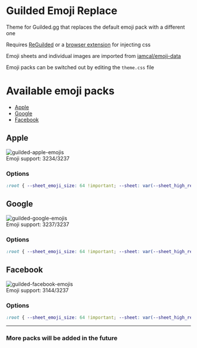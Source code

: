 # Guilded Emoji Replace

Theme for Guilded.gg that replaces the default emoji pack with a different one

Requires [ReGuilded](https://reguilded.dev/) or a [browser extension](https://github.com/openstyles/stylus/) for injecting css

Emoji sheets and individual images are imported from [iamcal/emoji-data](https://github.com/iamcal/emoji-data/)

Emoji packs can be switched out by editing the `theme.css` file

# Available emoji packs
- [Apple](#apple)
- [Google](#google)
- [Facebook](#facebook)
## Apple
![guilded-apple-emojis](https://user-images.githubusercontent.com/42148912/149998541-2ab0160b-4cff-4052-a68c-cf4a820a0376.png)\
Emoji support: 3234/3237
### Options
```css
:root { --sheet_emoji_size: 64 !important; --sheet: var(--sheet_high_resolution) !important; } /* High resolution emoji sheet ~ 18 MB */
```
## Google
![guilded-google-emojis](https://user-images.githubusercontent.com/42148912/149998716-a509cb9d-8502-4fcd-b875-c121c44aa22e.png)\
Emoji support: 3237/3237
### Options
```css
:root { --sheet_emoji_size: 64 !important; --sheet: var(--sheet_high_resolution) !important; } /* High resolution emoji sheet ~ 12.3 MB */
```
## Facebook
![guilded-facebook-emojis](https://user-images.githubusercontent.com/42148912/149998740-462753bd-a256-4304-aa1d-dba41b840232.png)\
Emoji support: 3144/3237
### Options
```css
:root { --sheet_emoji_size: 64 !important; --sheet: var(--sheet_high_resolution) !important; } /* High resolution emoji sheet ~ 17.7 MB */
```
---
### More packs will be added in the future
